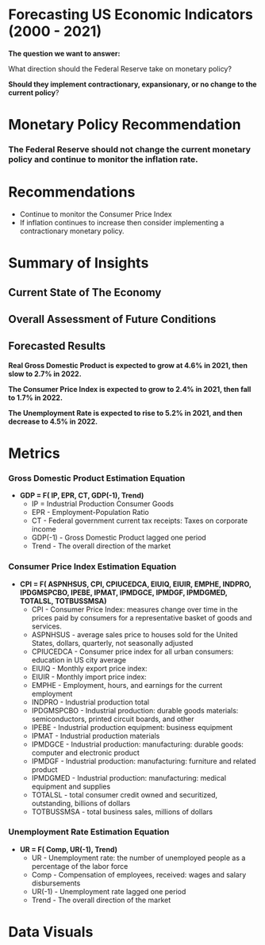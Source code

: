 # Forecasting US Economic Indicators (2000 - 2021)
**The question we want to answer:** 

What direction should the Federal Reserve take on monetary policy?

**Should they implement contractionary, expansionary, or no change to the current policy**? 

# Monetary Policy Recommendation 

### The Federal Reserve should not change the current monetary policy and continue to monitor the inflation rate.

# Recommendations
- Continue to monitor the Consumer Price Index
- If inflation continues to increase then consider implementing a contractionary monetary policy.

# Summary of Insights
## Current State of The Economy

## Overall Assessment of Future Conditions

## Forecasted Results
**Real Gross Domestic Product is expected to grow at 4.6% in 2021, then slow to 2.7% in 2022.**

**The Consumer Price Index is expected to grow to 2.4% in 2021, then fall to 1.7% in 2022.**

**The Unemployment Rate is expected to rise to 5.2% in 2021, and then decrease to 4.5% in 2022.**

# Metrics
### Gross Domestic Product Estimation Equation
- **GDP = F( IP, EPR, CT, GDP(-1), Trend)**
  - IP = Industrial Production Consumer Goods
  - EPR - Employment-Population Ratio
  - CT - Federal government current tax receipts: Taxes on corporate income
  - GDP(-1) - Gross Domestic Product lagged one period
  - Trend - The overall direction of the market
### Consumer Price Index Estimation Equation
- **CPI = F( ASPNHSUS, CPI, CPIUCEDCA, EIUIQ, EIUIR, EMPHE, INDPRO, IPDGMSPCBO, IPEBE, IPMAT, IPMDGCE, IPMDGF, IPMDGMED, TOTALSL, TOTBUSSMSA)**
  - CPI - Consumer Price Index: measures change over time in the prices paid by consumers for a representative basket of goods and services.
  - ASPNHSUS - average sales price to houses sold for the United States, dollars, quarterly, not seasonally adjusted
  - CPIUCEDCA - Consumer price index for all urban consumers: education in US city average
  -  EIUIQ - Monthly export price index:
  -  EIUIR - Monthly import price index:
  -  EMPHE - Employment, hours, and earnings for the current employment
  -  INDPRO - Industrial production total
  -  IPDGMSPCBO - Industrial production: durable goods materials: semiconductors, printed circuit boards, and other
  -  IPEBE - Industrial production equipment: business equipment
  -  IPMAT - Industrial production materials
  -  IPMDGCE - Industrial production: manufacturing: durable goods: computer and electronic product
  -  IPMDGF - Industrial production: manufacturing: furniture and related product 
  -  IPMDGMED - Industrial production: manufacturing: medical equipment and supplies
  -  TOTALSL - total consumer credit owned and securitized, outstanding, billions of dollars
  -  TOTBUSSMSA - total business sales, millions of dollars
### Unemployment Rate Estimation Equation
- **UR = F( Comp, UR(-1), Trend)**
  - UR - Unemployment rate: the number of unemployed people as a percentage of the labor force
  - Comp - Compensation of employees, received: wages and salary disbursements
  - UR(-1) - Unemployment rate lagged one period
  - Trend - The overall direction of the market

# Data Visuals 


